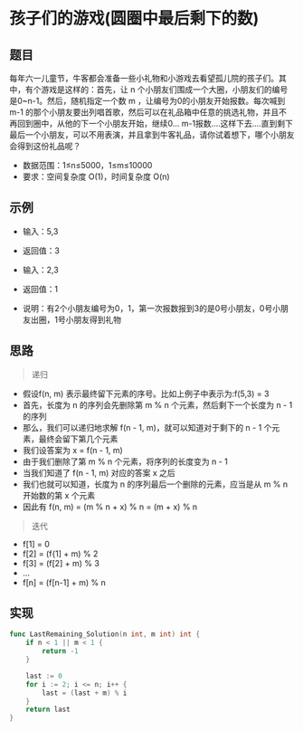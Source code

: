# 孩子们的游戏(圆圈中最后剩下的数)

## 题目

每年六一儿童节，牛客都会准备一些小礼物和小游戏去看望孤儿院的孩子们。其中，有个游戏是这样的：首先，让 n 个小朋友们围成一个大圈，小朋友们的编号是0~n-1。然后，随机指定一个数 m ，让编号为0的小朋友开始报数。每次喊到 m-1 的那个小朋友要出列唱首歌，然后可以在礼品箱中任意的挑选礼物，并且不再回到圈中，从他的下一个小朋友开始，继续0... m-1报数....这样下去....直到剩下最后一个小朋友，可以不用表演，并且拿到牛客礼品，请你试着想下，哪个小朋友会得到这份礼品呢？

* 数据范围：1≤n≤5000，1≤m≤10000
* 要求：空间复杂度 O(1)，时间复杂度 O(n)

## 示例

* 输入：5,3
* 返回值：3

* 输入：2,3
* 返回值：1
* 说明：有2个小朋友编号为0，1，第一次报数报到3的是0号小朋友，0号小朋友出圈，1号小朋友得到礼物  

## 思路

> 递归

* 假设f(n, m) 表示最终留下元素的序号。比如上例子中表示为:f(5,3) = 3
* 首先，长度为 n 的序列会先删除第 m % n 个元素，然后剩下一个长度为 n - 1 的序列
* 那么，我们可以递归地求解 f(n - 1, m)，就可以知道对于剩下的 n - 1 个元素，最终会留下第几个元素
* 我们设答案为 x = f(n - 1, m)
* 由于我们删除了第 m % n 个元素，将序列的长度变为 n - 1
* 当我们知道了 f(n - 1, m) 对应的答案 x 之后
* 我们也就可以知道，长度为 n 的序列最后一个删除的元素，应当是从 m % n 开始数的第 x 个元素
* 因此有 f(n, m) = (m % n + x) % n = (m + x) % n

> 迭代

* f[1] = 0
* f[2] = (f{1] + m) % 2
* f[3] = (f[2] + m) % 3
* ...
* f[n] = (f[n-1] + m) % n

## 实现

```go
func LastRemaining_Solution(n int, m int) int {
	if n < 1 || m < 1 {
		return -1
	}

	last := 0
	for i := 2; i <= n; i++ {
		last = (last + m) % i
	}
	return last
}
```